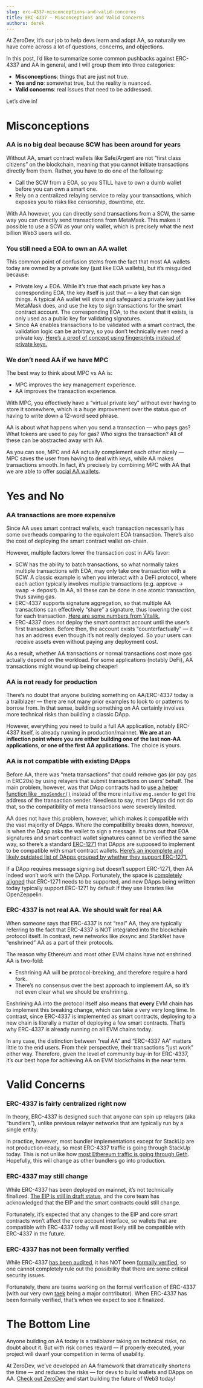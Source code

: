 ```yaml
---
slug: erc-4337-misconceptions-and-valid-concerns
title: ERC-4337 — Misconceptions and Valid Concerns
authors: derek
---
```


At ZeroDev, it’s our job to help devs learn and adopt AA, so naturally we have come across a lot of questions, concerns, and objections.

In this post, I’d like to summarize some common pushbacks against ERC-4337 and AA in general, and I will group them into three categories:

- **Misconceptions**: things that are just not true.
- **Yes and no**: somewhat true, but the reality is nuanced.
- **Valid concerns**: real issues that need to be addressed.

Let’s dive in!

# Misconceptions

### AA is no big deal because SCW has been around for years

Without AA, smart contract wallets like Safe/Argent are not “first class citizens” on the blockchain, meaning that you cannot initiate transactions directly from them.  Rather, you have to do one of the following:

- Call the SCW from a EOA, so you STILL have to own a dumb wallet before you can own a smart one.
- Rely on a centralized relaying service to relay your transactions, which exposes you to risks like censorship, downtime, etc.

With AA however, you can directly send transactions from a SCW, the same way you can directly send transactions from MetaMask.  This makes it possible to use a SCW as your only wallet, which is precisely what the next billion Web3 users will do.

### You still need a EOA to own an AA wallet

This common point of confusion stems from the fact that most AA wallets today are owned by a private key (just like EOA wallets), but it’s misguided because:

- Private key ≠ EOA.  While it’s true that each private key has a corresponding EOA, the key itself is just that — a key that can sign things.  A typical AA wallet will store and safeguard a private key just like MetaMask does, and use the key to sign transactions for the smart contract account.  The corresponding EOA, to the extent that it exists, is only used as a public key for validating signatures.
- Since AA enables transactions to be validated with a smart contract, the validation logic can be arbitrary, so you don’t technically even need a private key.  [Here’s a proof of concept using fingerprints instead of private keys.](https://twitter.com/plusminushalf/status/1631821839466123272)

### We don’t need AA if we have MPC

The best way to think about MPC vs AA is:

- MPC improves the key management experience.
- AA improves the transaction experience.

With MPC, you effectively have a “virtual private key” without ever having to store it somewhere, which is a huge improvement over the status quo of having to write down a 12-word seed phrase.

AA is about what happens when you send a transaction — who pays gas?  What tokens are used to pay for gas?  Who signs the transaction?  All of these can be abstracted away with AA.

As you can see, MPC and AA actually complement each other nicely — MPC saves the user from having to deal with keys, while AA makes transactions smooth.  In fact, it’s precisely by combining MPC with AA that we are able to offer [social AA wallets](https://docs.zerodev.app/create-wallets/social/overview).

# Yes and No

### AA transactions are more expensive

Since AA uses smart contract wallets, each transaction necessarily has some overheads comparing to the equivalent EOA transaction.  There’s also the cost of deploying the smart contract wallet on-chain.

However, multiple factors lower the transaction cost in AA’s favor:

- SCW has the ability to batch transactions, so what normally takes multiple transactions with EOA, may only take one transaction with a SCW.  A classic example is when you interact with a DeFi protocol, where each action typically involves multiple transactions (e.g. approve → swap → deposit).  In AA, all these can be done in one atomic transaction, thus saving gas.
- ERC-4337 supports signature aggregation, so that multiple AA transactions can effectively “share” a signature, thus lowering the cost for each transaction.  [Here are some numbers from Vitalik.](https://twitter.com/VitalikButerin/status/1554983955182809088)
- ERC-4337 does not deploy the smart contract account until the user’s first transaction.  Before then, the account exists “counterfactually” — it has an address even though it’s not really deployed.  So your users can receive assets even without paying any deployment cost.

As a result, whether AA transactions or normal transactions cost more gas actually depend on the workload.  For some applications (notably DeFi), AA transactions might wound up being cheaper!

### AA is not ready for production

There’s no doubt that anyone building something on AA/ERC-4337 today is a trailblazer — there are not many prior examples to look to or patterns to borrow from.  In that sense, building something on AA certainly involves more technical risks than building a classic DApp.

However, everything you need to build a full AA application, notably ERC-4337 itself, is already running in production/mainnet.  **We are at an inflection point where you are either building one of the last non-AA applications, or one of the first AA applications.**  The choice is yours.

### AA is not compatible with existing DApps

Before AA, there was “meta transactions” that could remove gas (or pay gas in ERC20s) by using relayers that submit transactions on users’ behalf.  The main problem, however, was that DApp contracts had to [use a helper function like `_msgSender()`](https://docs.opengsn.org/#recipient-contract-sees-the-original-sender-and-executes-the-original-transaction) instead of the more intuitive `msg.sender` to get the address of the transaction sender.  Needless to say, most DApps did not do that, so the compatibility of meta transactions were severely limited.

AA does not have this problem, however, which makes it compatible with the vast majority of DApps.  Where the compatibility breaks down, however, is when the DApp asks the wallet to sign a message.  It turns out that EOA signatures and smart contract wallet signatures cannot be verified the same way, so there’s a standard [ERC-1271](https://eips.ethereum.org/EIPS/eip-1271) that DApps are supposed to implement to be compatible with smart contract wallets.  [Here’s an incomplete and likely outdated list of DApps grouped by whether they support ERC-1271.](https://eip1271.io/)

If a DApp requires message signing but doesn’t support ERC-1271, then AA indeed won’t work with the DApp.  Fortunately, the space is [completely aligned](https://twitter.com/VitalikButerin/status/1576267880542633984?lang=en) that ERC-1271 needs to be supported, and new DApps being written today typically support ERC-1271 by default if they use libraries like OpenZeppelin.

### ERC-4337 is not real AA.  We should wait for real AA

When someone says that ERC-4337 is not “real” AA, they are typically referring to the fact that ERC-4337 is NOT integrated into the blockchain protocol itself.  In contrast, new networks like zksync and StarkNet have “enshrined” AA as a part of their protocols.

The reason why Ethereum and most other EVM chains have not enshrined AA is two-fold:

- Enshrining AA will be protocol-breaking, and therefore require a hard fork.
- There’s no consensus over the best approach to implement AA, so it’s not even clear what we should be enshrining.

Enshrining AA into the protocol itself also means that **every** EVM chain has to implement this breaking change, which can take a very very long time.  In contrast, since ERC-4337 is implemented as smart contracts, deploying to a new chain is literally a matter of deploying a few smart contracts.  That’s why ERC-4337 is already running on all EVM chains today.

In any case, the distinction between “real AA” and “ERC-4337 AA” matters little to the end users.  From their perspective, their transactions “just work” either way.   Therefore, given the level of community buy-in for ERC-4337, it’s our best hope for achieving AA on EVM blockchains in the near term.

# Valid Concerns

### ERC-4337 is fairly centralized right now

In theory, ERC-4337 is designed such that anyone can spin up relayers (aka “bundlers”), unlike previous relayer networks that are typically run by a single entity.

In practice, however, most bundler implementations except for StackUp are not production-ready, so most ERC-4337 traffic is going through StackUp today.  This is not unlike how [most Ethereum traffic is going through Geth](https://clientdiversity.org/).  Hopefully, this will change as other bundlers go into production.

### ERC-4337 may still change

While ERC-4337 has been deployed on mainnet, it’s not technically finalized.  [The EIP is still in draft status](https://eips.ethereum.org/EIPS/eip-4337), and the core team has acknowledged that the EIP and the smart contracts could still change.

Fortunately, it’s expected that any changes to the EIP and core smart contracts won’t affect the core account interface, so wallets that are compatible with ERC-4337 today will most likely still be compatible with ERC-4337 in the future.

### ERC-4337 has not been formally verified

While ERC-4337 [has been audited](https://blog.openzeppelin.com/eip-4337-ethereum-account-abstraction-incremental-audit/), it has NOT been [formally verified](https://ethereum.org/en/developers/docs/smart-contracts/formal-verification/), so one cannot completely rule out the possibility that there are some critical security issues.

Fortunately, there are teams working on the formal verification of ERC-4337 (with our very own [taek](https://twitter.com/leekt216) being a major contributor).  When ERC-4337 has been formally verified, that’s when we expect to see it finalized.

# The Bottom Line

Anyone building on AA today is a trailblazer taking on technical risks, no doubt about it.  But with risk comes reward — if properly executed, your project will dwarf your competition in terms of usability.

At ZeroDev, we’ve developed an AA framework that dramatically shortens the time — and reduces the risks — for devs to build wallets and DApps on AA.  [Check out ZeroDev](https://docs.zerodev.app/) and start building the future of Web3 today!

